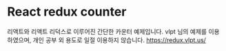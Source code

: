# React redux counter
리액트와 리액트 리덕스로 이루어진 간단한 카운터 예제입니다.
vlpt 님의 예제를 이용하였으며, 개인 공부 외 용도로 일절 이용하지 않습니다.
https://redux.vlpt.us/
